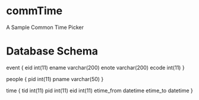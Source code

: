 commTime
========

A Sample Common Time Picker

Database Schema
========
event {
	eid		int(11)
	ename 	varchar(200)
	enote 	varchar(200)
	ecode	int(11)
}

people {
	pid		int(11)
	pname	varchar(50)
}

time {
	tid		int(11)
	pid		int(11)
	eid		int(11)
	etime_from	datetime
	etime_to	datetime
}